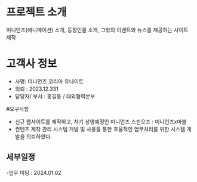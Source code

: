 # 프로젝트 소개

미니언즈(애니메이션) 소개, 등장인물 소개, 그밖의 이벤트와 뉴스를 제공하는 사이트 제작

# 고객사 정보
- 사명: 미니언즈 코리아 유나이트
- 의뢰 : 2023.12.331
- 담당자/ 부서 : 홍길동 / 대외협력본부

#요구사항
- 신규 웹사이트를 제작하고, 차기 상영예정인 미니언즈 스핀오프 : 미니언즈x마블
- 컨텐츠 제작 관리 시스템 개발 및 사용을 통한 효율적인 업무처리를 위한 시스템 개발을 의뢰하였다.

## 세부일정
-업무 미팅 : 2024.01.02